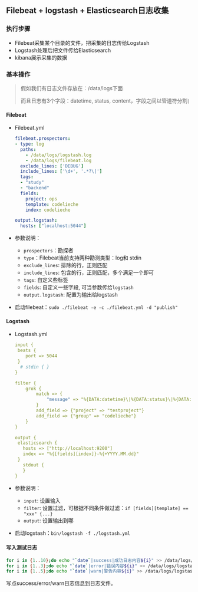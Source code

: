 ## Filebeat + logstash + Elasticsearch日志收集

### 执行步骤

- Filebeat采集某个目录的文件，把采集的日志传给Logstash
- Logstash处理后把文件传给Elasticsearch
- kibana展示采集的数据

### 基本操作

> 假如我们有日志文件存放在：/data/logs下面
>
> 而且日志有3个字段：datetime, status, content，字段之间以管道符分割`|`

#### Filebeat

- Filebeat.yml

  ```yml
  filebeat.prospectors:
  - type: log
    paths:
      - /data/logs/logstash.log
      - /data/logs/filebeat.log
    exclude_lines: ['DEBUG']
    include_lines: ['\d+', '.*?\|']
    tags:
    - "study"
    - "backend"
    fields:
      project: ops
      template: codelieche
      index: codelieche
  
  output.logstash:
    hosts: ["localhost:5044"]
  ```

- 参数说明：

  - `prospectors`：勘探者
  - `type`：Filebeat当前支持两种勘测类型：log和 stdin
  - `exclude_lines`: 排除的行，正则匹配
  - `include_lines`: 包含的行，正则匹配，多个满足一个即可
  - `tags`: 自定义些标签
  - `fields`: 自定义一些字段, 可当参数传给`logstash`
  - `output.logstash`: 配置为输出给logstash

- 启动filebeat：`sudo ./filebeat -e -c ./filebeat.yml -d "publish"`



#### Logstash

- Logstash.yml

  ```yml
  input {
   beats {
      port => 5044
   }
    # stdin { }
  }
  
  filter {
      grok {
          match => {
              "message" => "%{DATA:datetime}\|%{DATA:status}\|%{DATA:content}$"
          }
          add_field => {"project" => "testproject"}
          add_field => {"group" => "codelieche"}
      }
  }
  
  output {
   elasticsearch {
     hosts => ["http://localhost:9200"]
     index => "%{[fields][index]}-%{+YYYY.MM.dd}"
   }
     stdout {
     }
  }
  ```

- 参数说明：

  - `input`: 设置输入
  - `filter`: 设置过滤，可根据不同条件做过滤：`if [fields][template] == "xxx" {...}`
  - `output`: 设置输出到哪

- 启动logstash：`bin/logstash -f ./logstash.yml`



#### 写入测试日志

```bash
for i in {1..10};do echo "`date`|success|成功日志内容${i}" >> /data/logs/logstash.log;sleep 10;done
for i in {1..3};do echo "`date`|error|错误内容${i}" >> /data/logs/logstash.log;sleep 10;done
for i in {1..5};do echo "`date`|warn|警告内容${i}" >> /data/logs/logstash.log;sleep 10;done
```

写点success/error/warn日志信息到日志文件。

